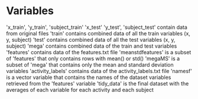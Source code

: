 # Variables
'x_train', 'y_train', 'subject_train' 'x_test' 'y_test', 'subject_test' contain data from original files
'train' contains combined data of all the train variables (x, y, subject)
'test' contains combined data of all the test variables (x, y, subject)
'mega' contains combined data of the train and test variables
'features' contains data of the features.txt file
'meanstdfeatures' is a subset of 'features' that only contains rows with mean() or std()
'megaMS' is a subset of 'mega' that contains only the mean and standard deviation variables
'activity_labels' contains data of the activity_labels.txt file
'namesf' is a vector variable that contains the names of the dataset variables retrieved from the 'features' variable
'tidy_data' is the final dataset with the averages of each variable for each activity and each subject




